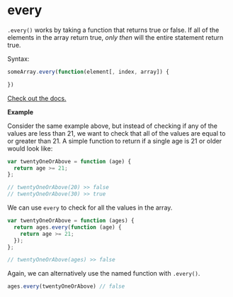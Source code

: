 # every

`.every()` works by taking a function that returns true or false. If all of the elements in the array return true, _only then_ will the entire statement return true.

Syntax:

```javascript
someArray.every(function(element[, index, array]) {

})
```

[Check out the docs.](https://developer.mozilla.org/en-US/docs/Web/JavaScript/Reference/Global_Objects/Array/every)

**Example**

Consider the same example above, but instead of checking if any of the values are less than 21, we want to check that all of the values are equal to or greater than 21. A simple function to return if a single age is 21 or older would look like:

```javascript
var twentyOneOrAbove = function (age) {
  return age >= 21;
};

// twentyOneOrAbove(20) >> false
// twentyOneOrAbove(30) >> true
```

We can use `every` to check for all the values in the array.

```javascript
var twentyOneOrAbove = function (ages) {
  return ages.every(function (age) {
    return age >= 21;
  });
};

// twentyOneOrAbove(ages) >> false
```

Again, we can alternatively use the named function with `.every()`.

```javascript
ages.every(twentyOneOrAbove) // false
```

